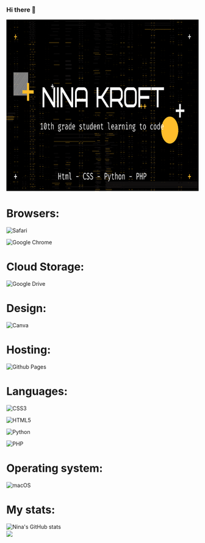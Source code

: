 ### Hi there 👋

<!--
**ninaKroft/ninaKroft** is a ✨ _special_ ✨ repository because its `README.md` (this file) appears on your GitHub profile.


Here are some ideas to get you started:

- 🔭 I’m currently working on ...
- 🌱 I’m currently learning ...
- 👯 I’m looking to collaborate on ...
- 🤔 I’m looking for help with ...
- 💬 Ask me about ...
- 📫 How to reach me: ...
- 😄 Pronouns: ...
- ⚡ Fun fact: ...
-->
    
<!-- ![Banner](/images/GithubBanner.png "Nina Kroft's banner") -->


<img src="/images/GithubBanner.png" alt="Banner" width="1000" height="450" title="Banner">

# Browsers:
![Safari](https://img.shields.io/badge/Safari-000000?style=for-the-badge&logo=Safari&logoColor=white)

![Google Chrome](https://img.shields.io/badge/Google%20Chrome-4285F4?style=for-the-badge&logo=GoogleChrome&logoColor=white)

# Cloud Storage:
![Google Drive](https://img.shields.io/badge/Google%20Drive-4285F4?style=for-the-badge&logo=googledrive&logoColor=white)

# Design:
![Canva](https://img.shields.io/badge/Canva-%2300C4CC.svg?style=for-the-badge&logo=Canva&logoColor=white)

# Hosting:
![Github Pages](https://img.shields.io/badge/github%20pages-121013?style=for-the-badge&logo=github&logoColor=white)

# Languages:
![CSS3](https://img.shields.io/badge/css3-%231572B6.svg?style=for-the-badge&logo=css3&logoColor=white)

![HTML5](https://img.shields.io/badge/html5-%23E34F26.svg?style=for-the-badge&logo=html5&logoColor=white)

![Python](https://img.shields.io/badge/python-3670A0?style=for-the-badge&logo=python&logoColor=ffdd54)

![PHP](https://img.shields.io/badge/php-%23777BB4.svg?style=for-the-badge&logo=php&logoColor=white)

# Operating system:
![macOS](https://img.shields.io/badge/mac%20os-000000?style=for-the-badge&logo=macos&logoColor=F0F0F0)

# My stats:
![Nina's GitHub stats](https://github-readme-stats.vercel.app/api?username=ninaKroft&show_icons=true&theme=radical)
<br>
<a href="https://github.com/MartinHeinz/MartinHeinz">
  <img align="center" src="https://github-readme-stats.vercel.app/api/top-langs/?username=ninaKroft&hide=java,html,tex&title_color=ffffff&text_color=c9cacc&icon_color=2bbc8a&bg_color=1d1f21&langs_count=3" />
</a>

